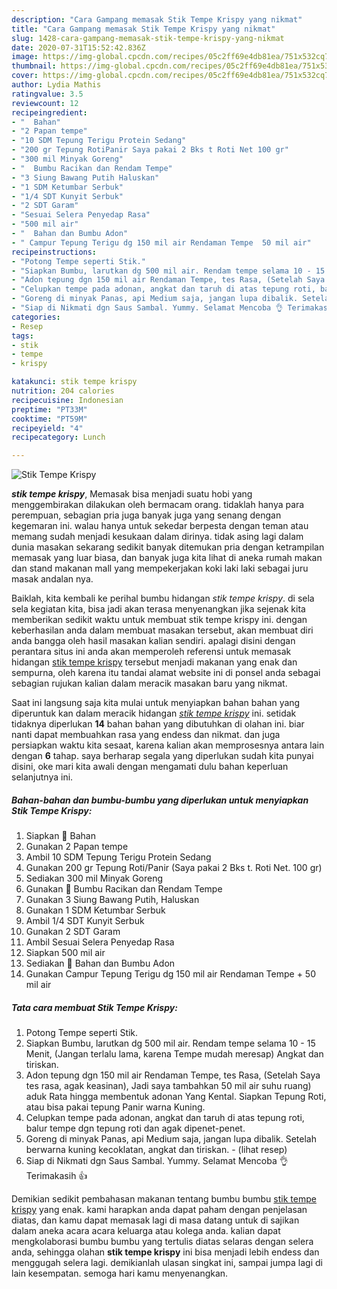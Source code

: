 ```yaml
---
description: "Cara Gampang memasak Stik Tempe Krispy yang nikmat"
title: "Cara Gampang memasak Stik Tempe Krispy yang nikmat"
slug: 1428-cara-gampang-memasak-stik-tempe-krispy-yang-nikmat
date: 2020-07-31T15:52:42.836Z
image: https://img-global.cpcdn.com/recipes/05c2ff69e4db81ea/751x532cq70/stik-tempe-krispy-foto-resep-utama.jpg
thumbnail: https://img-global.cpcdn.com/recipes/05c2ff69e4db81ea/751x532cq70/stik-tempe-krispy-foto-resep-utama.jpg
cover: https://img-global.cpcdn.com/recipes/05c2ff69e4db81ea/751x532cq70/stik-tempe-krispy-foto-resep-utama.jpg
author: Lydia Mathis
ratingvalue: 3.5
reviewcount: 12
recipeingredient:
- "  Bahan"
- "2 Papan tempe"
- "10 SDM Tepung Terigu Protein Sedang"
- "200 gr Tepung RotiPanir Saya pakai 2 Bks t Roti Net 100 gr"
- "300 mil Minyak Goreng"
- "  Bumbu Racikan dan Rendam Tempe"
- "3 Siung Bawang Putih Haluskan"
- "1 SDM Ketumbar Serbuk"
- "1/4 SDT Kunyit Serbuk"
- "2 SDT Garam"
- "Sesuai Selera Penyedap Rasa"
- "500 mil air"
- "  Bahan dan Bumbu Adon"
- " Campur Tepung Terigu dg 150 mil air Rendaman Tempe  50 mil air"
recipeinstructions:
- "Potong Tempe seperti Stik."
- "Siapkan Bumbu, larutkan dg 500 mil air. Rendam tempe selama 10 - 15 Menit, (Jangan terlalu lama, karena Tempe mudah meresap) Angkat dan tiriskan."
- "Adon tepung dgn 150 mil air Rendaman Tempe, tes Rasa, (Setelah Saya tes rasa, agak keasinan), Jadi saya tambahkan 50 mil air suhu ruang) aduk Rata hingga membentuk adonan Yang Kental. Siapkan Tepung Roti, atau bisa pakai tepung Panir warna Kuning."
- "Celupkan tempe pada adonan, angkat dan taruh di atas tepung roti, balur tempe dgn tepung roti dan agak dipenet-penet."
- "Goreng di minyak Panas, api Medium saja, jangan lupa dibalik. Setelah berwarna kuning kecoklatan, angkat dan tiriskan.           (lihat resep)"
- "Siap di Nikmati dgn Saus Sambal. Yummy. Selamat Mencoba 👌 Terimakasih 👍"
categories:
- Resep
tags:
- stik
- tempe
- krispy

katakunci: stik tempe krispy 
nutrition: 204 calories
recipecuisine: Indonesian
preptime: "PT33M"
cooktime: "PT59M"
recipeyield: "4"
recipecategory: Lunch

---
```



![Stik Tempe Krispy](https://img-global.cpcdn.com/recipes/05c2ff69e4db81ea/751x532cq70/stik-tempe-krispy-foto-resep-utama.jpg)

<b><i>stik tempe krispy</i></b>, Memasak bisa menjadi suatu hobi yang menggembirakan dilakukan oleh bermacam orang. tidaklah hanya para perempuan, sebagian pria juga banyak juga yang senang dengan kegemaran ini. walau hanya untuk sekedar berpesta dengan teman atau memang sudah menjadi kesukaan dalam dirinya. tidak asing lagi dalam dunia masakan sekarang sedikit banyak ditemukan pria dengan ketrampilan memasak yang luar biasa, dan banyak juga kita lihat di aneka rumah makan dan stand makanan mall yang mempekerjakan koki laki laki sebagai juru masak andalan nya.

Baiklah, kita kembali ke perihal bumbu hidangan <i>stik tempe krispy</i>. di sela sela kegiatan kita, bisa jadi akan terasa menyenangkan jika sejenak kita memberikan sedikit waktu untuk membuat stik tempe krispy ini. dengan keberhasilan anda dalam membuat masakan tersebut, akan membuat diri anda bangga oleh hasil masakan kalian sendiri. apalagi disini dengan perantara situs ini anda akan memperoleh referensi untuk memasak hidangan <u>stik tempe krispy</u> tersebut menjadi makanan yang enak dan sempurna, oleh karena itu tandai alamat website ini di ponsel anda sebagai sebagian rujukan kalian dalam meracik masakan baru yang nikmat.




Saat ini langsung saja kita mulai untuk menyiapkan bahan bahan yang diperuntuk kan dalam meracik hidangan <u><i>stik tempe krispy</i></u> ini. setidak tidaknya diperlukan <b>14</b> bahan bahan yang dibutuhkan di olahan ini. biar nanti dapat membuahkan rasa yang endess dan nikmat. dan juga persiapkan waktu kita sesaat, karena kalian akan memprosesnya antara lain dengan <b>6</b> tahap. saya berharap segala yang diperlukan sudah kita punyai disini, oke mari kita awali dengan mengamati dulu bahan keperluan selanjutnya ini.

<!--inarticleads1-->

##### Bahan-bahan dan bumbu-bumbu yang diperlukan untuk menyiapkan Stik Tempe Krispy:

1. Siapkan  📝 Bahan
1. Gunakan 2 Papan tempe
1. Ambil 10 SDM Tepung Terigu Protein Sedang
1. Gunakan 200 gr Tepung Roti/Panir (Saya pakai 2 Bks t. Roti Net. 100 gr)
1. Sediakan 300 mil Minyak Goreng
1. Gunakan  📝 Bumbu Racikan dan Rendam Tempe
1. Gunakan 3 Siung Bawang Putih, Haluskan
1. Gunakan 1 SDM Ketumbar Serbuk
1. Ambil 1/4 SDT Kunyit Serbuk
1. Gunakan 2 SDT Garam
1. Ambil Sesuai Selera Penyedap Rasa
1. Siapkan 500 mil air
1. Sediakan  📝 Bahan dan Bumbu Adon
1. Gunakan  Campur Tepung Terigu dg 150 mil air Rendaman Tempe + 50 mil air




<!--inarticleads2-->

##### Tata cara membuat Stik Tempe Krispy:

1. Potong Tempe seperti Stik.
1. Siapkan Bumbu, larutkan dg 500 mil air. Rendam tempe selama 10 - 15 Menit, (Jangan terlalu lama, karena Tempe mudah meresap) Angkat dan tiriskan.
1. Adon tepung dgn 150 mil air Rendaman Tempe, tes Rasa, (Setelah Saya tes rasa, agak keasinan), Jadi saya tambahkan 50 mil air suhu ruang) aduk Rata hingga membentuk adonan Yang Kental. Siapkan Tepung Roti, atau bisa pakai tepung Panir warna Kuning.
1. Celupkan tempe pada adonan, angkat dan taruh di atas tepung roti, balur tempe dgn tepung roti dan agak dipenet-penet.
1. Goreng di minyak Panas, api Medium saja, jangan lupa dibalik. Setelah berwarna kuning kecoklatan, angkat dan tiriskan. -           (lihat resep)
1. Siap di Nikmati dgn Saus Sambal. Yummy. Selamat Mencoba 👌 Terimakasih 👍




Demikian sedikit pembahasan makanan tentang bumbu bumbu <u>stik tempe krispy</u> yang enak. kami harapkan anda dapat paham dengan penjelasan diatas, dan kamu dapat memasak lagi di masa datang untuk di sajikan dalam aneka acara acara keluarga atau kolega anda. kalian dapat mengkolaborasi bumbu bumbu yang tertulis diatas selaras dengan selera anda, sehingga olahan <b>stik tempe krispy</b> ini bisa menjadi lebih endess dan menggugah selera lagi. demikianlah ulasan singkat ini, sampai jumpa lagi di lain kesempatan. semoga hari kamu menyenangkan.
